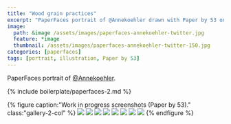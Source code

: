 ```yaml
---
title: "Wood grain practices"
excerpt: "PaperFaces portrait of @Annekoehler drawn with Paper by 53 on an iPad."
image: 
  path: &image /assets/images/paperfaces-annekoehler-twitter.jpg 
  feature: *image
  thumbnail: /assets/images/paperfaces-annekoehler-twitter-150.jpg
categories: [paperfaces]
tags: [portrait, illustration, Paper by 53]
---
```


PaperFaces portrait of [@Annekoehler](https://twitter.com/Annekoehler).

{% include boilerplate/paperfaces-2.md %}

{% figure caption:"Work in progress screenshots (Paper by 53)." class:"gallery-2-col" %}
[![](/assets/images/paperfaces-annekoehler-process-1-600.jpg)](/assets/images/paperfaces-annekoehler-process-1-lg.jpg)
[![](/assets/images/paperfaces-annekoehler-process-2-600.jpg)](/assets/images/paperfaces-annekoehler-process-2-lg.jpg)
[![](/assets/images/paperfaces-annekoehler-process-3-600.jpg)](/assets/images/paperfaces-annekoehler-process-3-lg.jpg)
[![](/assets/images/paperfaces-annekoehler-process-4-600.jpg)](/assets/images/paperfaces-annekoehler-process-4-lg.jpg)
[![](/assets/images/paperfaces-annekoehler-process-5-600.jpg)](/assets/images/paperfaces-annekoehler-process-5-lg.jpg)
[![](/assets/images/paperfaces-annekoehler-process-6-600.jpg)](/assets/images/paperfaces-annekoehler-process-6-lg.jpg)
[![](/assets/images/paperfaces-annekoehler-process-7-600.jpg)](/assets/images/paperfaces-annekoehler-process-7-lg.jpg)
[![](/assets/images/paperfaces-annekoehler-process-8-600.jpg)](/assets/images/paperfaces-annekoehler-process-8-lg.jpg)
{% endfigure %}

